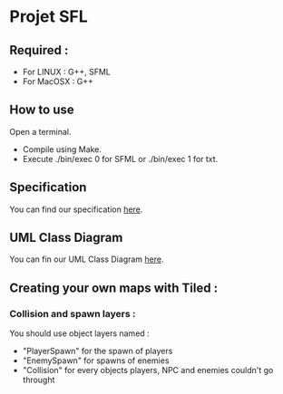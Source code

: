 # Projet SFL

## Required :
- For LINUX : G++, SFML 
- For MacOSX : G++

## How to use
Open a terminal.
- Compile using Make.
- Execute ./bin/exec 0 for SFML or ./bin/exec 1 for txt.

## Specification 
You can find our specification [here](https://docs.google.com/document/d/1M3ReGvUai9tsUhxqgG_X2tHgvNp70VFRoiY18aw6FXw/edit#heading=h.z6ne0og04bp5).

## UML Class Diagram
You can fin our UML Class Diagram [here](https://app.diagrams.net/?state=%7B%22ids%22:%5B%221cDj2nZ69OLlIY6NArtj_65bF8BKCwmA5%22%5D,%22action%22:%22open%22,%22userId%22:%22101499938783679469280%22,%22resourceKeys%22:%7B%7D%7D).


## Creating your own maps with Tiled :
### Collision and spawn layers :
You should use object layers named :
- "PlayerSpawn" for the spawn of players
- "EnemySpawn" for spawns of enemies
- "Collision" for every objects players, NPC and enemies couldn't go throught

